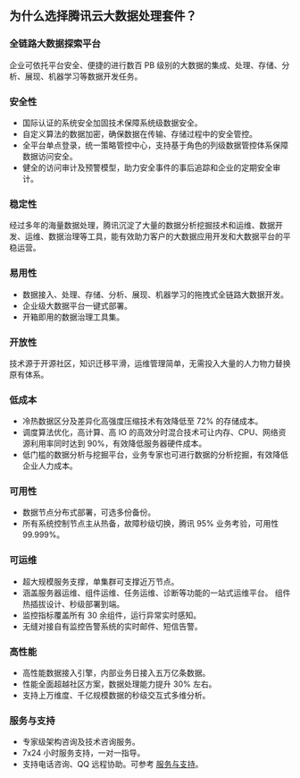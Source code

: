 ## 为什么选择腾讯云大数据处理套件？
### 全链路大数据探索平台
企业可依托平台安全、便捷的进行数百 PB 级别的大数据的集成、处理、存储、分析、展现、机器学习等数据开发任务。
### 安全性
- 国际认证的系统安全加固技术保障系统级数据安全。
- 自定义算法的数据加密，确保数据在传输、存储过程中的安全管控。
- 全平台单点登录，统一策略管控中心，支持基于角色的列级数据管控体系保障数据访问安全。
- 健全的访问审计及预警模型，助力安全事件的事后追踪和企业的定期安全审计。

### 稳定性
经过多年的海量数据处理，腾讯沉淀了大量的数据分析挖掘技术和运维、数据开发、运维、数据治理等工具，能有效助力客户的大数据应用开发和大数据平台的平稳运营。
### 易用性
- 数据接入、处理、存储、分析、展现、机器学习的拖拽式全链路大数据开发。
- 企业级大数据平台一键式部署。
- 开箱即用的数据治理工具集。

### 开放性
技术源于开源社区，知识迁移平滑，运维管理简单，无需投入大量的人力物力替换原有体系。

### 低成本
- 冷热数据区分及差异化高强度压缩技术有效降低至 72% 的存储成本。
- 调度算法优化，高计算、高 IO 的高效分时混合技术可让内存、CPU、网络资源利用率同时达到 90%，有效降低服务器硬件成本。
- 低门槛的数据分析与挖掘平台，业务专家也可进行数据的分析挖掘，有效降低企业人力成本。

### 可用性
- 数据节点分布式部署，可选多份备份。
- 所有系统控制节点主从热备，故障秒级切换，腾讯 95% 业务考验，可用性 99.999%。

### 可运维
- 超大规模服务支撑，单集群可支撑近万节点。
- 涵盖服务器运维、组件运维、任务运维、诊断等功能的一站式运维平台。
组件热插拔设计、秒级部署到端。
- 监控指标覆盖所有 30 余组件，运行异常实时感知。
- 无缝对接自有监控告警系统的实时邮件、短信告警。

### 高性能
- 高性能数据接入引擎，内部业务日接入五万亿条数据。
- 性能全面超越社区方案，数据处理能力提升 30% 左右。
- 支持上万维度、千亿规模数据的秒级交互式多维分析。

### 服务与支持
- 专家级架构咨询及技术咨询服务。
- 7x24 小时服务支持，一对一指导。
- 支持电话咨询、QQ 远程协助。可参考 [服务与支持](链接待更新)。

